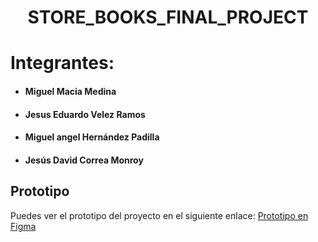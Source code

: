 # <h1 align="center">STORE_BOOKS_FINAL_PROJECT</h1>

<h1>Integrantes:</h1>

- <h4>Miguel Macia Medina</h4>
- <h4>Jesus Eduardo Velez Ramos</h4>
- <h4>Miguel angel Hernández Padilla</h4>
- <h4>Jesús David Correa Monroy</h4>

## Prototipo

Puedes ver el prototipo del proyecto en el siguiente enlace: [Prototipo en Figma](https://www.figma.com/design/4piwD2vqzGn5GImrYIWZLX/Prototype_STORE_BOOKS?node-id=0-1&t=oBTOUTDcwsMn4Kn8-1)
